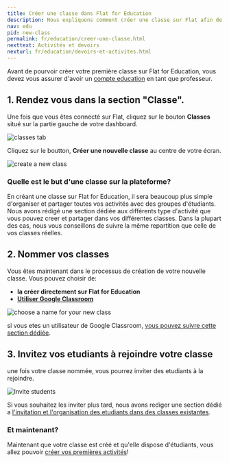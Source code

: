 ```yaml
---
title: Créer une classe dans Flat for Education
description: Nous expliquons comment créer une classe sur Flat afin de pouvoir y reunir vos etudiants et démarrer vos premieres activités
nav: edu
pid: new-class
permalink: fr/education/creer-une-classe.html
nexttext: Activités et devoirs
nexturl: fr/education/devoirs-et-activites.html
---
```


Avant de pourvoir créer votre première classe sur Flat for Education, vous devez vous assurer d'avoir un [compte education](https://flat.io/edu)  en tant que professeur.

## 1. Rendez vous dans la section "Classe".

Une fois que vous êtes connecté sur Flat, cliquez sur le bouton **Classes** situé sur la partie gauche de votre dashboard.

![classes tab](/help/assets/img/createaclass/classestab.PNG)

Cliquez sur le boutton, **Créer une nouvelle classe** au centre de votre écran.

![create a new class](/help/assets/img/createaclass/createanewclass.PNG)

### Quelle est le but d'une classe sur la plateforme?

En créant une classe sur Flat for Education, il sera beaucoup plus simple d'organiser et partager toutes vos activités avec des groupes d'étudiants. Nous avons rédigé une section dédiée aux différents type d'activité que vous pouvez creer et partager dans vos différentes classes.
Dans la plupart des cas, nous vous conseillons de suivre la même repartition que celle de vos classes réelles.

## 2. Nommer vos classes
Vous êtes maintenant dans le processus de création de votre nouvelle classe. Vous pouvez choisir de:
  * **la créer directement sur Flat for Education**
  * **[Utiliser Google Classroom](/help/en/education/google-classroom/setup-course.html)**

![choose a name for your new class](/help/assets/img/createaclass/chooseanameforyournewclass.PNG)

si vous etes un utilisateur de Google Classroom, [vous pouvez suivre cette section dédiée](/help/en/education/google-classroom/setup-course.html).

## 3. Invitez vos etudiants à rejoindre votre classe

une fois votre classe nommée, vous pourrez inviter des etudiants à la rejoindre.

![Invite students](/help/assets/img/createaclass/addstudents.png)

Si vous souhaitez les inviter plus tard, nous avons rediger une section dédié a [l'invitation et l'organisation des etudiants dans des classes existantes](/help/fr/education/inviter-des-etudiants.html).

### Et maintenant?

Maintenant que votre classe est créé et qu'elle dispose d'étudiants, vous allez pouvoir [créer vos premières activités](/help/fr/education/devoirs-et-activites.html)!